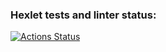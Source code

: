 ### Hexlet tests and linter status:
[![Actions Status](https://github.com/IlyaGromi/python-pytest-testing-project-79/actions/workflows/hexlet-check.yml/badge.svg)](https://github.com/IlyaGromi/python-pytest-testing-project-79/actions)